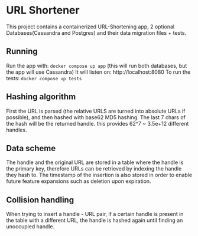 # URL Shortener

This project contains a containerized URL-Shortening app, 2 optional Databases(Cassandra and Postgres) and their data migration files + tests.

## Running

Run the app with: `docker compose up app` (this will run both databases, but the app will use Cassandra)
It will listen on: http://localhost:8080
To run the tests: `docker compose up tests`

## Hashing algorithm

First the URL is parsed (the relative URLS are turned into absolute URLs if possible), and then hashed with base62 MD5 hashing. The last 7 chars of the hash will be the returned handle. this provides 62^7 ~ 3.5e+12 different handles.

## Data scheme 

The handle and the original URL are stored in a table where the handle is the primary key, therefore URLs can be retrieved by indexing the handle they hash to. The timestamp of the insertion is also stored in order to enable future feature expansions such as deletion upon expiration.
  
## Collision handling

When trying to insert a handle - URL pair, if a certain handle is present in the table with a different URL, the handle is hashed again until finding an unoccupied handle. 